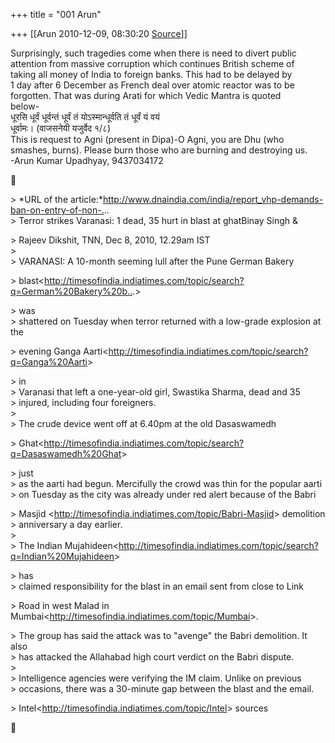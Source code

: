 +++
title = "001 Arun"

+++
[[Arun	2010-12-09, 08:30:20 [Source](https://groups.google.com/g/bvparishat/c/o9gAUw04rLY)]]



Surprisingly, such tragedies come when there is need to divert public  
attention from massive corruption which continues British scheme of  
taking all money of India to foreign banks. This had to be delayed by  
1 day after 6 December as French deal over atomic reactor was to be  
forgotten. That was during Arati for which Vedic Mantra is quoted  
below-  
धूरसि धूर्वं धूर्वन्तं धूर्वं तं योऽस्मान्धूर्वति तं धूर्वं यं वयं  
धूर्वामः। (वाजसनेयी यजुर्वेद १/८)  
This is request to Agni (present in Dipa)-O Agni, you are Dhu (who  
smashes, burns). Please burn those who are burning and destroying us.  
-Arun Kumar Upadhyay, 9437034172  



\> \*URL of the article:\*<http://www.dnaindia.com/india/report_vhp-demands-ban-on-entry-of-non-.>..  
\> Terror strikes Varanasi: 1 dead, 35 hurt in blast at ghatBinay Singh &  

\> Rajeev Dikshit, TNN, Dec 8, 2010, 12.29am IST  
\>  
\> VARANASI: A 10-month seeming lull after the Pune German Bakery  

\> blast\<<http://timesofindia.indiatimes.com/topic/search?q=German%20Bakery%20b..>.>  

\> was  
\> shattered on Tuesday when terror returned with a low-grade explosion at the  

\> evening Ganga Aarti\<<http://timesofindia.indiatimes.com/topic/search?q=Ganga%20Aarti>\>  

\> in  
\> Varanasi that left a one-year-old girl, Swastika Sharma, dead and 35  
\> injured, including four foreigners.  
\>  
\> The crude device went off at 6.40pm at the old Dasaswamedh  

\> Ghat\<<http://timesofindia.indiatimes.com/topic/search?q=Dasaswamedh%20Ghat>\>  

\> just  
\> as the aarti had begun. Mercifully the crowd was thin for the popular aarti  
\> on Tuesday as the city was already under red alert because of the Babri  

\> Masjid \<<http://timesofindia.indiatimes.com/topic/Babri-Masjid>\> demolition  
\> anniversary a day earlier.  
\>  
\> The Indian Mujahideen\<<http://timesofindia.indiatimes.com/topic/search?q=Indian%20Mujahideen>\>  

\> has  
\> claimed responsibility for the blast in an email sent from close to Link  

\> Road in west Malad in Mumbai\<<http://timesofindia.indiatimes.com/topic/Mumbai>\>.  

\> The group has said the attack was to "avenge" the Babri demolition. It also  
\> has attacked the Allahabad high court verdict on the Babri dispute.  
\>  
\> Intelligence agencies were verifying the IM claim. Unlike on previous  
\> occasions, there was a 30-minute gap between the blast and the email.  

\> Intel\<<http://timesofindia.indiatimes.com/topic/Intel>\> sources  



